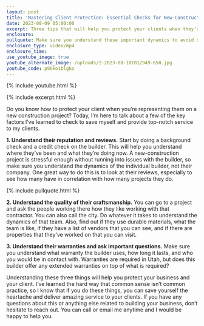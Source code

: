 ```yaml
---
layout: post
title: 'Mastering Client Protection: Essential Checks for New-Construction Projects'
date: 2023-08-09 05:00:00
excerpt: Three tips that will help you protect your clients when they’re building.
enclosure:
pullquote: Make sure you understand these important dynamics to avoid stress and issues.
enclosure_type: video/mp4
enclosure_time:
use_youtube_image: true
youtube_alternate_image: /uploads/2-2023-08-10t012949-650.jpg
youtube_code: p9Oko1blgko
---
```

{% include youtube.html %}

{% include excerpt.html %}

Do you know how to protect your client when you’re representing them on a new construction project? Today, I’m here to talk about a few of the key factors I’ve learned to check to save myself and provide top-notch service to my clients.&nbsp;

**1\. Understand their reputation and reviews.** Start by doing a background check and a credit check on the builder. This will help you understand where they’ve been and what they’re doing now. A new-construction project is stressful enough without running into issues with the builder, so make sure you understand the dynamics of the individual builder, not their company. One great way to do this is to look at their reviews, especially to see how many have in correlation with how many projects they do.

{% include pullquote.html %}

**2\. Understand the quality of their craftsmanship.** You can go to a project and ask the people working there how they like working with that contractor. You can also call the city. Do whatever it takes to understand the dynamics of that team. Also, find out if they use durable materials, what the team is like, if they have a list of vendors that you can see, and if there are properties that they’ve worked on that you can visit.&nbsp;

**3\. Understand their warranties and ask important questions.** Make sure you understand what warranty the builder uses, how long it lasts, and who you would be in contact with. Warranties are required in Utah, but does this builder offer any extended warranties on top of what is required?&nbsp;

Understanding these three things will help you protect your business and your client. I’ve learned the hard way that common sense isn’t common practice, so I know that if you do these things, you can save yourself the heartache and deliver amazing service to your clients. If you have any questions about this or anything else related to building your business, don’t hesitate to reach out. You can call or email me anytime and I would be happy to help you.